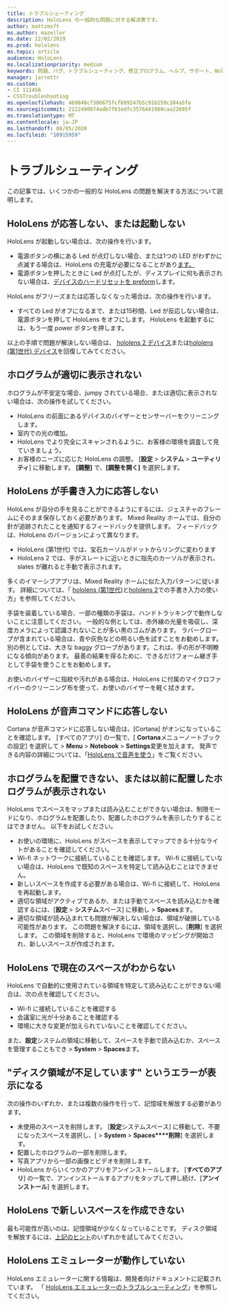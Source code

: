 ```yaml
---
title: トラブルシューティング
description: HoloLens の一般的な問題に対する解決策です。
author: mattzmsft
ms.author: mazeller
ms.date: 12/02/2019
ms.prod: hololens
ms.topic: article
audience: HoloLens
ms.localizationpriority: medium
keywords: 問題、バグ、トラブルシューティング、修正プログラム、ヘルプ、サポート、HoloLens
manager: jarrettr
ms.custom:
- CI 111456
- CSSTroubleshooting
ms.openlocfilehash: 469848cf306675fcfb99247b5c91b159c204a5fe
ms.sourcegitcommit: 2122490074adb7f63edfc3576441980caa22695f
ms.translationtype: MT
ms.contentlocale: ja-JP
ms.lasthandoff: 08/05/2020
ms.locfileid: "10915959"
---
```

# トラブルシューティング

この記事では、いくつかの一般的な HoloLens の問題を解決する方法について説明します。

## HoloLens が応答しない、または起動しない

HoloLens が起動しない場合は、次の操作を行います。

- 電源ボタンの横にある Led が点灯しない場合、または1つの LED がわずかに点滅する場合は、HoloLens の充電が必要になることがあり[ます。](hololens-recovery.md#charge-the-device)
- 電源ボタンを押したときに Led が点灯したが、ディスプレイに何も表示されない場合は、[デバイスのハードリセットを preform](hololens-recovery.md#hard-reset-procedure)します。

HoloLens がフリーズまたは応答しなくなった場合は、次の操作を行います。

- すべての Led がオフになるまで、または15秒間、Led が反応しない場合は、電源ボタンを押して HoloLens をオフにします。 HoloLens を起動するには、もう一度 power ボタンを押します。

以上の手順で問題が解決しない場合は、 [hololens 2 デバイス](hololens-recovery.md)または[hololens (第1世代) デバイス](hololens1-recovery.md)を回復してみてください。

## ホログラムが適切に表示されない

ホログラムが不安定な場合、jumpy されている場合、または適切に表示されない場合は、次の操作を試してください。

- HoloLens の前面にあるデバイスのバイザーとセンサーバーをクリーニングします。
- 室内での光の増加。
- HoloLens でより完全にスキャンされるように、お客様の環境を調査して見ていきましょう。
- お客様のニーズに応じた HoloLens の調整。 [**設定**  >  **システム**  >  **ユーティリティ**] に移動します。 **[調整]** で、**[調整を開く]** を選択します。

## HoloLens が手書き入力に応答しない

HoloLens が自分の手を見ることができるようにするには、ジェスチャのフレームにそのまま保存しておく必要があります。  Mixed Reality ホームでは、自分の針が追跡されたことを通知するフィードバックを提供します。  フィードバックは、HoloLens のバージョンによって異なります。
- HoloLens (第1世代) では、宝石カーソルがドットからリングに変わります
- HoloLens 2 では、手がスレートに近いときに指先のカーソルが表示され、slates が離れると手動で表示されます。

多くのイマーシブアプリは、Mixed Reality ホームに似た入力パターンに従います。  詳細については、「 [hololens (第1世代)](hololens1-basic-usage.md#use-hololens-with-your-hands)と[hololens 2](hololens2-basic-usage.md#the-hand-tracking-frame)での手書き入力の使い方」を参照してください。

手袋を装着している場合、一部の種類の手袋は、ハンドトラッキングで動作しないことに注意してください。  一般的な例としては、赤外線の光量を吸収し、深度カメラによって認識されないことが多い黒のゴムがあります。  ラバーグローブが含まれている場合は、青や灰色などの明るい色を試すことをお勧めします。  別の例としては、大きな baggy グローブがあります。これは、手の形が不明瞭になる傾向があります。 最善の結果を得るために、できるだけフォーム継ぎ手として手袋を使うことをお勧めします。

お使いのバイザーに指紋や汚れがある場合は、HoloLens に付属のマイクロファイバーのクリーニング布を使って、お使いのバイザーを軽く拭きます。

## HoloLens が音声コマンドに応答しない

Cortana が音声コマンドに応答しない場合は、[Cortana] がオンになっていることを確認します。 [すべてのアプリ] の一覧で、[ **Cortana**メニューノートブックの設定] を選択して  >  **Menu**  >  **Notebook**  >  **Settings**変更を加えます。 発声できる内容の詳細については、「[HoloLens で音声を使う](hololens-cortana.md)」をご覧ください。

## ホログラムを配置できない、または以前に配置したホログラムが表示されない

HoloLens でスペースをマップまたは読み込むことができない場合は、制限モードになり、ホログラムを配置したり、配置したホログラムを表示したりすることはできません。 以下をお試しください。

- お使いの環境に、HoloLens がスペースを表示してマップできる十分なライトがあることを確認してください。
- Wi-fi ネットワークに接続していることを確認します。 Wi-fi に接続していない場合は、HoloLens で既知のスペースを特定して読み込むことはできません。
- 新しいスペースを作成する必要がある場合は、Wi-fi に接続して、HoloLens を再起動します。
- 適切な領域がアクティブであるか、または手動でスペースを読み込むかを確認するには、[**設定**  >  **システム**スペース] に移動し  >  **Spaces**ます。
- 適切な領域が読み込まれても問題が解決しない場合は、領域が破損している可能性があります。 この問題を解決するには、領域を選択し、[**削除**] を選択します。 この領域を削除すると、HoloLens で環境のマッピングが開始され、新しいスペースが作成されます。

## HoloLens で現在のスペースがわからない

HoloLens で自動的に使用されている領域を特定して読み込むことができない場合は、次の点を確認してください。

- Wi-fi に接続していることを確認する
- 会議室に光が十分あることを確認する
- 環境に大きな変更が加えられていないことを確認してください。

また、**設定**システムの領域に移動して、スペースを手動で読み込むか、スペースを管理することもでき  >  **System**  >  **Spaces**ます。

## "ディスク領域が不足しています" というエラーが表示になる

次の操作のいずれか、または複数の操作を行って、記憶域を解放する必要があります。

- 未使用のスペースを削除します。 [**設定**システムスペース] に移動して、不要になったスペースを選択し、[  >  **System**  >  **Spaces****削除**] を選択します。
- 配置したホログラムの一部を削除します。
- 写真アプリから一部の画像とビデオを削除します。
- HoloLens からいくつかのアプリをアンインストールします。 [**すべてのアプリ**] の一覧で、アンインストールするアプリをタップして押し続け、[**アンインストール**] を選択します。

## HoloLens で新しいスペースを作成できない

最も可能性が高いのは、記憶領域が少なくなっていることです。 ディスク領域を解放するには、[上記のヒント](#im-getting-a-low-disk-space-error)のいずれかを試してみてください。

## HoloLens エミュレーターが動作していない

HoloLens エミュレーターに関する情報は、開発者向けドキュメントに記載されています。  「 [HoloLens エミュレーターのトラブルシューティング](https://docs.microsoft.com/windows/mixed-reality/using-the-hololens-emulator#troubleshooting)」を参照してください。

